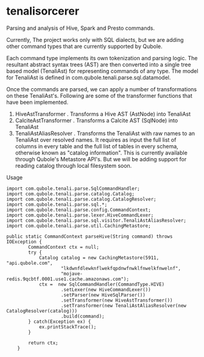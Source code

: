 # tenalisorcerer

Parsing and analysis of Hive, Spark and Presto commands.

Currently, The project works only with SQL dialects, but we are adding other command types that are currently 
supported by Qubole.

Each command type implements its own tokenization and parsing logic. The resultant abstract syntax trees (AST) 
are then converted into a single tree based model (TenaliAst) for representing commands of any type. The model 
for TenaliAst is defined in  com.qubole.tenali.parse.sql.datamodel.

Once the commands are parsed, we can apply a number of transformations on these TenaliAst's. Following are some of
the transformer functions that have been implemented.
1. HiveAstTransformer .  Transforms a Hive AST (AstNode) into TenaliAst
2. CalciteAstTransformer  .  Transforms a Calcite AST (SqlNode) into TenaliAst
3. TenaliAstAliasResolver .  Transforms the TenaliAst with raw names to an TenaliAst over resolved names. It requires 
as input the full list of columns in every table and the full list of tables in every schema, 
otherwise known as "catalog information". This is currently available through Qubole's Metastore API's. But we will be adding 
support for reading catalog through local filesystem soon. 


Usage
```
import com.qubole.tenali.parse.SqlCommandHandler;
import com.qubole.tenali.parse.catalog.Catalog;
import com.qubole.tenali.parse.catalog.CatalogResolver;
import com.qubole.tenali.parse.sql.*;
import com.qubole.tenali.parse.config.CommandContext;
import com.qubole.tenali.parse.lexer.HiveCommandLexer;
import com.qubole.tenali.parse.sql.visitor.TenaliAstAliasResolver;
import com.qubole.tenali.parse.util.CachingMetastore;

public static CommandContext parseHive(String command) throws IOException {
        CommandContext ctx = null;
        try {
            Catalog catalog = new CachingMetastore(5911, "api.qubole.com",
                    "lkdwnfdlewknflwekfqpdnwfnwklfnwelkfnwelnf",
                    "mojave-redis.9qcbtf.0001.use1.cache.amazonaws.com");
            ctx =  new SqlCommandHandler(CommandType.HIVE)
                    .setLexer(new HiveCommandLexer())
                    .setParser(new HiveSqlParser())
                    .setTransformer(new HiveAstTransformer())
                    .setTransformer(new TenaliAstAliasResolver(new CatalogResolver(catalog)))
                    .build(command);
        } catch(Exception ex) {
            ex.printStackTrace();
        }

        return ctx;
    }
```



